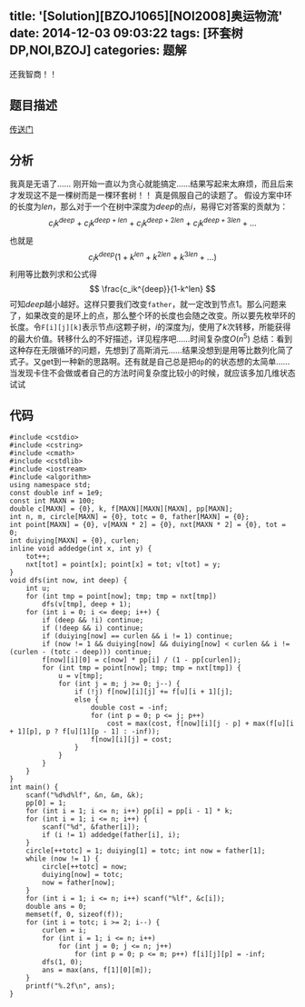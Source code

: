 title: '[Solution][BZOJ1065][NOI2008]奥运物流'
date: 2014-12-03 09:03:22
tags: [环套树DP,NOI,BZOJ]
categories: 题解
---
还我智商！！
<!--more-->
## 题目描述
[传送门](http://www.lydsy.com/JudgeOnline/problem.php?id=1065)

## 分析
我真是无语了……
刚开始一直以为贪心就能搞定……结果写起来太麻烦，而且后来才发现这不是一棵树而是一棵环套树！！
真是佩服自己的读题了。
假设方案中环的长度为$len$，那么对于一个在树中深度为$deep$的点$i$，易得它对答案的贡献为：
$$ c_ik^{deep}+c_ik^{deep+len}+c_ik^{deep+2len}+c_ik^{deep+3len}+... $$
也就是
$$ c_ik^{deep}(1+k^{len}+k^{2len}+k^{3len}+...) $$
利用等比数列求和公式得
$$ \frac{c_ik^{deep}}{1-k^len} $$
可知$deep$越小越好。这样只要我们改变`father`，就一定改到节点$1$。那么问题来了，如果改变的是环上的点，那么整个环的长度也会随之改变。所以要先枚举环的长度。令`F[i][j][k]`表示节点$i$这颗子树，$i$的深度为$j$，使用了$k$次转移，所能获得的最大价值。转移什么的不好描述，详见程序吧……时间复杂度$O(n^5)$
总结：看到这种存在无限循环的问题，先想到了高斯消元……结果没想到是用等比数列化简了式子。又get到一种新的思路啊。还有就是自己总是把`dp`的的状态想的太简单……当发现卡住不会做或者自己的方法时间复杂度比较小的时候，就应该多加几维状态试试

## 代码
```
#include <cstdio>
#include <cstring>
#include <cmath>
#include <cstdlib>
#include <iostream>
#include <algorithm>
using namespace std;
const double inf = 1e9;
const int MAXN = 100;
double c[MAXN] = {0}, k, f[MAXN][MAXN][MAXN], pp[MAXN];
int n, m, circle[MAXN] = {0}, totc = 0, father[MAXN] = {0};
int point[MAXN] = {0}, v[MAXN * 2] = {0}, nxt[MAXN * 2] = {0}, tot = 0;
int duiying[MAXN] = {0}, curlen;
inline void addedge(int x, int y) {
    tot++;
    nxt[tot] = point[x]; point[x] = tot; v[tot] = y;
}
void dfs(int now, int deep) {
    int u;
    for (int tmp = point[now]; tmp; tmp = nxt[tmp]) 
        dfs(v[tmp], deep + 1);
    for (int i = 0; i <= deep; i++) {
        if (deep && !i) continue;
        if (!deep && i) continue;
        if (duiying[now] == curlen && i != 1) continue;
        if (now != 1 && duiying[now] && duiying[now] < curlen && i != (curlen - (totc - deep))) continue;
        f[now][i][0] = c[now] * pp[i] / (1 - pp[curlen]);
        for (int tmp = point[now]; tmp; tmp = nxt[tmp]) {
            u = v[tmp]; 
            for (int j = m; j >= 0; j--) {
                if (!j) f[now][i][j] += f[u][i + 1][j];
                else {
                    double cost = -inf;
                    for (int p = 0; p <= j; p++)
                        cost = max(cost, f[now][i][j - p] + max(f[u][i + 1][p], p ? f[u][1][p - 1] : -inf));
                    f[now][i][j] = cost;
                }
            }
        }
    }
}
int main() {
    scanf("%d%d%lf", &n, &m, &k);
    pp[0] = 1;
    for (int i = 1; i <= n; i++) pp[i] = pp[i - 1] * k;
    for (int i = 1; i <= n; i++) {
        scanf("%d", &father[i]);
        if (i != 1) addedge(father[i], i);
    }
    circle[++totc] = 1; duiying[1] = totc; int now = father[1];
    while (now != 1) {
        circle[++totc] = now;
        duiying[now] = totc;
        now = father[now];
    }
    for (int i = 1; i <= n; i++) scanf("%lf", &c[i]);
    double ans = 0;
    memset(f, 0, sizeof(f));
    for (int i = totc; i >= 2; i--) {
        curlen = i;
        for (int i = 1; i <= n; i++)
            for (int j = 0; j <= n; j++)
                for (int p = 0; p <= m; p++) f[i][j][p] = -inf;
        dfs(1, 0);
        ans = max(ans, f[1][0][m]);
    }
    printf("%.2f\n", ans);
}
```